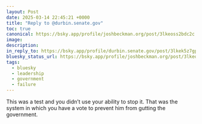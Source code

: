 ```yaml
---
layout: Post
date: 2025-03-14 22:45:21 +0000
title: "Reply to @durbin.senate.gov"
toc: true
canonical: https://bsky.app/profile/joshbeckman.org/post/3lkeoss2bdc2c
image: 
description: 
in_reply_to: https://bsky.app/profile/durbin.senate.gov/post/3lkek5z7gp22z
bluesky_status_url: https://bsky.app/profile/joshbeckman.org/post/3lkeoss2bdc2c
tags:
  - bluesky
  - leadership
  - government
  - failure
---
```


This was a test and you didn’t use your ability to stop it. That was the system in which you have a vote to prevent him from gutting the government.
